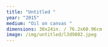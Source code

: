 ```yaml
---
title: "Untitled "
year: "2015"
medium: "Oil on canvas "
dimensions: 30x24in. / 76.2x60.96cm
image: /img/untitled/l3d9082.jpeg
---
```




